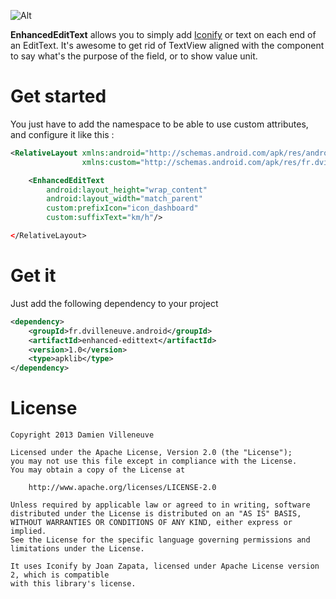 ![Alt](https://raw.github.com/DayS/EnhancedEditText/master/header.png)

**EnhancedEditText** allows you to simply add [Iconify](https://github.com/JoanZapata/android-iconify) or text on each end of an EditText. It's awesome to get rid of TextView aligned with the component to say what's the purpose of the field, or to show value unit.

# Get started

You just have to add the namespace to be able to use custom attributes, and configure it like this :

```xml
<RelativeLayout	xmlns:android="http://schemas.android.com/apk/res/android"
              	xmlns:custom="http://schemas.android.com/apk/res/fr.dvilleneuve.android" />

	<EnhancedEditText
		android:layout_height="wrap_content"
		android:layout_width="match_parent"
		custom:prefixIcon="icon_dashboard"
		custom:suffixText="km/h"/>

</RelativeLayout>
```

# Get it

Just add the following dependency to your project

```xml
<dependency>
    <groupId>fr.dvilleneuve.android</groupId>
    <artifactId>enhanced-edittext</artifactId>
    <version>1.0</version>
    <type>apklib</type>
</dependency>
```

# License

```
Copyright 2013 Damien Villeneuve

Licensed under the Apache License, Version 2.0 (the "License");
you may not use this file except in compliance with the License.
You may obtain a copy of the License at

    http://www.apache.org/licenses/LICENSE-2.0

Unless required by applicable law or agreed to in writing, software
distributed under the License is distributed on an "AS IS" BASIS,
WITHOUT WARRANTIES OR CONDITIONS OF ANY KIND, either express or implied.
See the License for the specific language governing permissions and
limitations under the License.

It uses Iconify by Joan Zapata, licensed under Apache License version 2, which is compatible
with this library's license.
```
